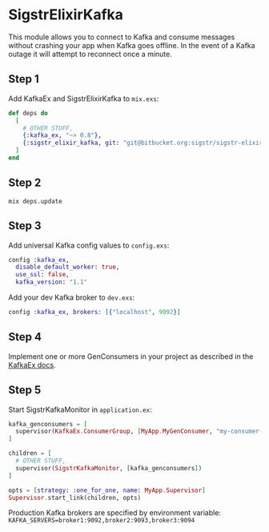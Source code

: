 # SigstrElixirKafka

This module allows you to connect to Kafka and consume messages without crashing your app when Kafka goes offline. In the event of a Kafka outage it will attempt to reconnect once a minute.

## Step 1

Add KafkaEx and SigstrElixirKafka to `mix.exs`:

```elixir
def deps do
  [
    # OTHER STUFF,
    {:kafka_ex, "~> 0.8"},
    {:sigstr_elixir_kafka, git: "git@bitbucket.org:sigstr/sigstr-elixir-kafka.git"}
  ]
end
```

## Step 2

`mix deps.update`

## Step 3

Add universal Kafka config values to `config.exs`:

```elixir
config :kafka_ex,
  disable_default_worker: true,
  use_ssl: false,
  kafka_version: "1.1"
```

Add your dev Kafka broker to `dev.exs`:

```elixir
config :kafka_ex, brokers: [{"localhost", 9092}]
```

## Step 4

Implement one or more GenConsumers in your project as described in the [KafkaEx docs](https://hexdocs.pm/kafka_ex/KafkaEx.GenConsumer.html#content).

## Step 5

Start SigstrKafkaMonitor in `application.ex`:

```elixir
kafka_genconsumers = [
  supervisor(KafkaEx.ConsumerGroup, [MyApp.MyGenConsumer, "my-consumer-group", ["my-topic"]])
]

children = [
  # OTHER STUFF,
  supervisor(SigstrKafkaMonitor, [kafka_genconsumers])
]

opts = [strategy: :one_for_one, name: MyApp.Supervisor]
Supervisor.start_link(children, opts)
```

Production Kafka brokers are specified by environment variable:
`KAFKA_SERVERS=broker1:9092,broker2:9093,broker3:9094`